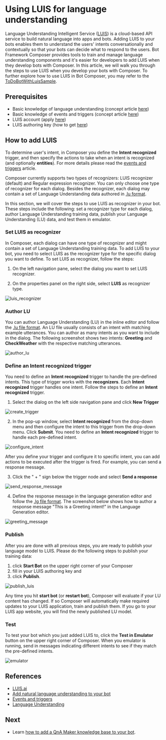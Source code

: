 # Using LUIS for language understanding 
Language Understanding Intelligent Service ([LUIS](https://www.luis.ai/home)) is a cloud-based API service to build natural language into apps and bots. Adding LUIS to your bots enables them to understand the users' intents conversationally and contextually so that your bots can decide what to respond to the users. Bot Framework Composer provides tools to train and manage language understanding components and it's easier for developers to add LUIS when they develop bots with Composer. In this article, we will walk you through the steps to use LUIS when you develop your bots with Composer. To further explore how to use LUIS in Bot Composer, you may refer to the [ToDoBotWithLuisSample](https://github.com/microsoft/BotFramework-Composer/tree/master/Composer/packages/server/assets/projects/ToDoBotWithLuisSample). 

## Prerequisites 
- Basic knowledge of language understanding (concept article [here](./concept-language-understanding.md))
- Basic knowledge of events and triggers (concept article [here](./concept-events-and-triggers.md))
- LUIS account (apply [here](https://www.luis.ai/home))
- LUIS authoring key (how to get [here](https://docs.microsoft.com/en-us/azure/cognitive-services/luis/luis-concept-keys?tabs=V2#programmatic-key))

## How to add LUIS 
To determine user's intent, in Composer you define the **Intent recognized** trigger, and then specify the actions to take when an intent is recognized (and optionally **entities**). For more details please read the [events and triggers](./concept-events-and-triggers.md) article. 

Composer currently supports two types of recognizers: LUIS recognizer (default) and Regular expression recognizer. You can only choose one type of recognizer for each dialog. Besides the recognizer, each dialog may contain a set of Language Understanding data authored in [.lu format](https://github.com/microsoft/botbuilder-tools/blob/master/packages/Ludown/docs/lu-file-format.md).  

In this section, we will cover the steps to use LUIS as recognizer in your bot. These steps include the following: set a recognizer type for each dialog, author Language Understanding training data, publish your Language Understanding (LU) data, and test them in emulator. 

### Set LUIS as recognizer 
In Composer, each dialog can have one type of recognizer and might contain a set of Language Understanding training data. To add LUIS to your bot, you need to select LUIS as the recognizer type for the specific dialog you want to define. To set LUIS as recognizer, follow the steps: 

1. On the left navigation pane, select the dialog you want to set LUIS recognizer. 

2. On the properties panel on the right side, select **LUIS** as recognizer type.

![luis_recognizer](./media/tutorial-weatherbot/07/luis-recognizer.png)

### Author LU
You can author Language Understanding (LU) in the inline editor and follow the [.lu file format](https://github.com/microsoft/botbuilder-tools/blob/master/packages/Ludown/docs/lu-file-format.md). An LU file usually consists of an intent with matching example utterances. You can author as many intents as you want to include in the dialog. The following screenshot shows two intents: **Greeting** and **CheckWeather** with the respective matching utterances. 

![author_lu](./media/add_luis/author_lu.png)

### Define an **Intent recognized** trigger 
You need to define an **Intent recognized** trigger to handle the pre-defined intents. This type of trigger works with the **recognizers**. Each **Intent recognized** trigger handles one intent. Follow the steps to define an **Intent recognized** trigger. 

1. Select the dialog on the left side navigation pane and click **New Trigger**

![create_trigger](./media/add_luis/create_trigger.png)

2. In the pop-up window, select **Intent recognized** from the drop-down menu and then configure the intent to this trigger from the drop-down menu. Click **Submit**. You need to define an **Intent recognized** trigger to handle each pre-defined intent. 

![configure_intent](./media/add_luis/configure_intent.png)

After you define your trigger and configure it to specific intent, you can add actions to be executed after the trigger is fired. For example, you can send a response message. 

3. Click the " + " sign below the trigger node and select **Send a response**

![send_response_message](./media/add_luis/send_response_message.png)

4. Define the response message in the language generation editor and follow the [.lg file format](https://github.com/microsoft/BotBuilder-Samples/blob/master/experimental/language-generation/docs/lg-file-format.md). The screenshot below shows how to author a response message "This is a Greeting intent!" in the Language Generation editor. 

![greeting_message](./media/add_luis/greeting_message.png)

### Publish 
After you are done with all previous steps, you are ready to publish your language model to LUIS. Please do the following steps to publish your training data: 

1. click **Start Bot** on the upper right corner of your Composer
2. fill in your LUIS authoring key and 
3. click **Publish**. 

![publish_luis](./media/add_luis/publish_luis.png)

Any time you hit **start bot** (or **restart bot**), Composer will evaluate if your LU content has changed. If so Composer will automatically make required updates to your LUIS application, train and publish them. If you go to your LUIS app website, you will find the newly published LU model. 

### Test 
To test your bot which you just added LUIS to, click the **Test in Emulator** button on the upper right corner of Composer. When you emulator is running, send in messages indicating different intents to see if they match the pre-defined intents. 

![emulator](./media/add_luis/emulator.gif)

## References 
- [LUIS.ai](https://www.luis.ai/home)
- [Add natural language understanding to your bot](https://docs.microsoft.com/azure/bot-service/bot-builder-howto-v4-luis)
- [Events and triggers](./concept-events-and-triggers.md) 
- [Language Understanding](./concept-language-understanding.md)

## Next 
- Learn [how to add a QnA Maker knowledge base to your bot](./how-to-add-qna-to-bot.md). 

